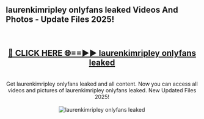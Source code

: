 <h2>laurenkimripley onlyfans leaked Videos And Photos - Update Files 2025!</h2>
<br>
<div align="center">
<h2><a href="https://top-ai-tools.click/QrbHav" rel="nofollow">🔴 CLICK HERE 🌐==►► laurenkimripley onlyfans leaked</a></h2>
<br>
Get laurenkimripley onlyfans leaked and all content. Now you can access all videos and pictures of laurenkimripley onlyfans leaked. New Updated Files 2025!
<br>
<br>
<a href="https://top-ai-tools.click/QrbHav" rel="nofollow" data-target="animated-image.originalLink"><img src="https://i.ibb.co.com/WyWwxjT/player-gif2.gif" alt="laurenkimripley onlyfans leaked" style="max-width: 100%; display: inline-block;" data-target="animated-image.originalImage"></a>
</div>
<br>